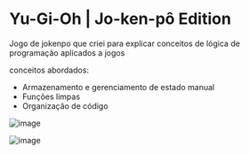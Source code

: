 # Yu-Gi-Oh | Jo-ken-pô Edition

Jogo de jokenpo que criei para explicar conceitos de lógica de programação aplicados a jogos

conceitos abordados:

- Armazenamento e gerenciamento de estado manual
- Funções limpas
- Organização de código

![image](https://github.com/user-attachments/assets/bda7a2b1-cd2e-49a5-8ab6-255343482908)

![image](https://github.com/user-attachments/assets/548a1e86-14da-4410-a903-929f213aa718)

